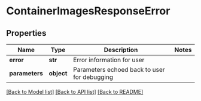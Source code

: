 # ContainerImagesResponseError

## Properties
Name | Type | Description | Notes
------------ | ------------- | ------------- | -------------
**error** | **str** | Error information for user |
**parameters** | **object** | Parameters echoed back to user for debugging |

[[Back to Model list]](../README.md#documentation-for-models) [[Back to API list]](../README.md#documentation-for-api-endpoints) [[Back to README]](../README.md)

